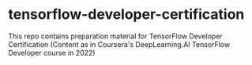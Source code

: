 # tensorflow-developer-certification
This repo contains preparation material for TensorFlow Developer Certification (Content as in Coursera's DeepLearning.AI TensorFlow Developer course in 2022)
